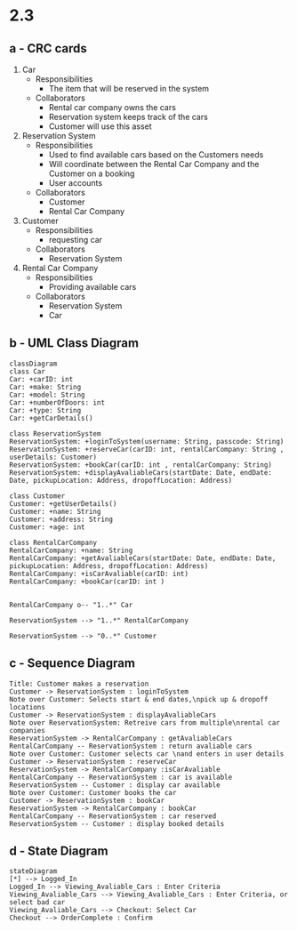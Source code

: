 # 2.3
## a - CRC cards
1. Car
    - Responsibilities
        - The item that will be reserved in the system
    - Collaborators
        - Rental car company owns the cars
        - Reservation system keeps track of the cars
        - Customer will use this asset
2. Reservation System
    - Responsibilities
        - Used to find available cars based on the Customers needs
        - Will coordinate between the Rental Car Company and the Customer on a booking
        - User accounts
    - Collaborators
        - Customer
        - Rental Car Company
3. Customer
    - Responsibilities
        - requesting car
    - Collaborators
        - Reservation System
4. Rental Car Company
    - Responsibilities
        - Providing available cars
    - Collaborators
        - Reservation System
        - Car
## b - UML Class Diagram
```mermaid
classDiagram
class Car
Car: +carID: int
Car: +make: String 
Car: +model: String 
Car: +numberOfDoors: int 
Car: +type: String 
Car: +getCarDetails()

class ReservationSystem
ReservationSystem: +loginToSystem(username: String, passcode: String)
ReservationSystem: +reserveCar(carID: int, rentalCarCompany: String , userDetails: Customer)
ReservationSystem: +bookCar(carID: int , rentalCarCompany: String)
ReservationSystem: +displayAvaliableCars(startDate: Date, endDate: Date, pickupLocation: Address, dropoffLocation: Address)

class Customer
Customer: +getUserDetails()
Customer: +name: String
Customer: +address: String
Customer: +age: int

class RentalCarCompany
RentalCarCompany: +name: String
RentalCarCompany: +getAvaliableCars(startDate: Date, endDate: Date, pickupLocation: Address, dropoffLocation: Address)
RentalCarCompany: +isCarAvaliable(carID: int)
RentalCarCompany: +bookCar(carID: int )


RentalCarCompany o-- "1..*" Car

ReservationSystem --> "1..*" RentalCarCompany

ReservationSystem --> "0..*" Customer

```

## c - Sequence Diagram

```sequence
Title: Customer makes a reservation
Customer -> ReservationSystem : loginToSystem
Note over Customer: Selects start & end dates,\npick up & dropoff locations
Customer -> ReservationSystem : displayAvaliableCars
Note over ReservationSystem: Retreive cars from multiple\nrental car companies
ReservationSystem -> RentalCarCompany : getAvaliableCars
RentalCarCompany -- ReservationSystem : return avaliable cars
Note over Customer: Customer selects car \nand enters in user details
Customer -> ReservationSystem : reserveCar
ReservationSystem -> RentalCarCompany :isCarAvaliable
RentalCarCompany -- ReservationSystem : car is available
ReservationSystem -- Customer : display car available 
Note over Customer: Customer books the car
Customer -> ReservationSystem : bookCar
ReservationSystem -> RentalCarCompany : bookCar
RentalCarCompany -- ReservationSystem : car reserved
ReservationSystem -- Customer : display booked details

```
## d - State Diagram
```mermaid
stateDiagram
[*] --> Logged_In
Logged_In --> Viewing_Avaliable_Cars : Enter Criteria
Viewing_Avaliable_Cars --> Viewing_Avaliable_Cars : Enter Criteria, or select bad car
Viewing_Avaliable_Cars --> Checkout: Select Car
Checkout --> OrderComplete : Confirm